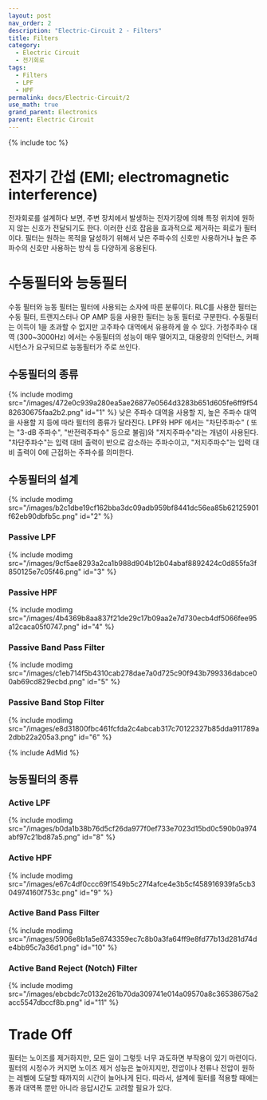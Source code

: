 ```yaml
---
layout: post
nav_order: 2
description: "Electric-Circuit 2 - Filters"
title: Filters
category: 
  - Electric Circuit
  - 전기회로
tags: 
  - Filters
  - LPF
  - HPF
permalink: docs/Electric-Circuit/2
use_math: true
grand_parent: Electronics
parent: Electric Circuit
---
```


{% include toc %}

# 전자기 간섭 (EMI; electromagnetic interference)

전자회로를 설계하다 보면, 주변 장치에서 발생하는 전자기장에 의해 특정 위치에 원하지 않는 신호가 전달되기도 한다. 이러한 신호 잡음을 효과적으로 제거하는 회로가 필터이다. 필터는 원하는 목적을 달성하기 위해서 낮은 주파수의 신호만 사용하거나 높은 주파수의 신호만 사용하는 방식 등 다양하게 응용된다. 

# 수동필터와 능동필터

수동 필터와 능동 필터는 필터에 사용되는 소자에 따른 분류이다. RLC를 사용한 필터는 수동 필터, 트랜지스터나 OP AMP 등을 사용한 필터는 능동 필터로 구분한다. 수동필터는 이득이 1을 초과할 수 없지만 고주파수 대역에서 유용하게 쓸 수 있다. 가청주파수 대역 (300~3000Hz) 에서는 수동필터의 성능이 매우 떨어지고, 대용량의 인덕턴스, 커패시턴스가 요구되므로 능동필터가 주로 쓰인다. 

## 수동필터의 종류  
{% include modimg src="/images/472e0c939a280ea5ae26877e0564d3283b651d605fe6ff9f5482630675faa2b2.png" id="1" %}
낮은 주파수 대역을 사용할 지, 높은 주파수 대역을 사용할 지 등에 따라 필터의 종류가 달라진다. LPF와 HPF 에서는 "차단주파수" ( 또는 "3-dB 주파수", "반전력주파수" 등으로 불림)와 "저지주파수"라는 개념이 사용된다. "차단주파수"는 입력 대비 출력이 반으로 감소하는 주파수이고, "저지주파수"는 입력 대비 출력이 0에 근접하는 주파수를 의미한다. 

## 수동필터의 설계  
{% include modimg src="/images/b2c1dbe19cf162bba3dc09adb959bf8441dc56ea85b62125901f62eb90dbfb5c.png" id="2" %}

### Passive LPF
{% include modimg src="/images/9cf5ae8293a2ca1b988d904b12b04abaf8892424c0d855fa3f850125e7c05f46.png" id="3" %}

### Passive HPF
{% include modimg src="/images/4b4369b8aa837f21de29c17b09aa2e7d730ecb4df5066fee95a12caca05f0747.png" id="4" %}

### Passive Band Pass Filter
{% include modimg src="/images/c1eb714f5b4310cab278dae7a0d725c90f943b799336dabce00ab69cd829ecbd.png" id="5" %}

### Passive Band Stop Filter
{% include modimg src="/images/e8d31800fbc461fcfda2c4abcab317c70122327b85dda911789a2dbb22a205a3.png" id="6" %}

{% include AdMid %}

## 능동필터의 종류
### Active LPF
{% include modimg src="/images/b0da1b38b76d5cf26da977f0ef733e7023d15bd0c590b0a974abf97c21bd87a5.png" id="8" %}

### Active HPF
{% include modimg src="/images/e67c4df0ccc69f1549b5c27f4afce4e3b5cf458916939fa5cb304974160f753c.png" id="9" %}

### Active Band Pass Filter
{% include modimg src="/images/5906e8b1a5e8743359ec7c8b0a3fa64ff9e8fd77b13d281d74de4bb95c7a36d1.png" id="10" %}

### Active Band Reject (Notch) Filter
{% include modimg src="/images/ebcbdc7c0132e261b70da309741e014a09570a8c36538675a2acc5547dbccf8b.png" id="11" %}

# Trade Off
필터는 노이즈를 제거하지만, 모든 일이 그렇듯 너무 과도하면 부작용이 있기 마련이다. 필터의 시정수가 커지면 노이즈 제거 성능은 높아지지만, 전압이나 전류나 전압이 원하는 레벨에 도달할 때까지의 시간이 늘어나게 된다. 따라서, 설계에 필터를 적용할 때에는 통과 대역폭 뿐만 아니라 응답시간도 고려할 필요가 있다.

